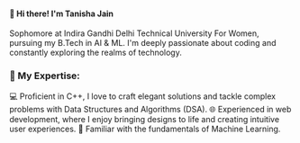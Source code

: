 #### 👋 Hi there! I'm Tanisha Jain
Sophomore at Indira Gandhi Delhi Technical University For Women, pursuing my B.Tech in AI & ML. I'm deeply passionate about coding and constantly exploring the realms of technology.

### 🚀 My Expertise:
💻 Proficient in C++, I love to craft elegant solutions and tackle complex problems with Data Structures and Algorithms (DSA).
🌐 Experienced in web development, where I enjoy bringing designs to life and creating intuitive user experiences.
🤖 Familiar with the fundamentals of Machine Learning.

<!--
**tanishajn12/tanishajn12** is a ✨ _special_ ✨ repository because its `README.md` (this file) appears on your GitHub profile.

Here are some ideas to get you started:

- 🔭 I’m currently working on ...
- 🌱 I’m currently learning ...
- 👯 I’m looking to collaborate on ...
- 🤔 I’m looking for help with ...
- 💬 Ask me about ...
- 📫 How to reach me: ...
- 😄 Pronouns: ...
- ⚡ Fun fact: ...
-->
